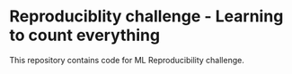 # Reproduciblity challenge - Learning to count everything

This repository contains code for ML Reproducibility challenge.
